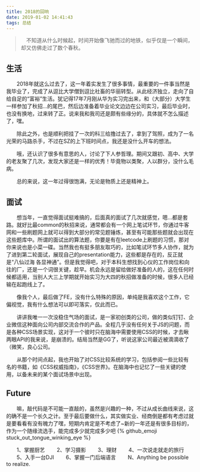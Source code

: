 ```yaml
---
title: 2018的回响
date: 2019-01-02 14:41:43
tags: 总结
---
```


> &emsp;不知道从什么时候起，时间开始像飞驰而过的地铁，似乎仅是一个瞬间，却又仿佛走过了数个春秋。

## 生活

&emsp;&emsp;2018年就这么过去了，这一年着实发生了很多事情，最重要的一件事当然是我毕业了，完成了从逗比大学僧到逗比社畜的华丽转型。从此经济独立，走向了自给自足的“富裕”生活。犹记得17年7月刚从华为实习完出来，和（大部分）大学生一样参加了秋招...的尾巴，然后边准备着毕业论文边边在公司实习，最后毕业时，也没有换地，过来转了正。说来我和我司还是颇有些缘分的，具体就不怎么描述了，嘿。

&emsp;&emsp;除此之外，也是顺利把挂了一次的科三给撸过去了，拿到了驾照，成为了一名光荣的马路杀手，不过在SZ的上下班时间点，我还是没什么开车的想法。

&emsp;&emsp;哦，还认识了很多有意思的人，讨论了下人参哲理。期间又跟初、高中、大学的老友聚了几次，发现大家还是一样的优秀！毕竟物以类聚，人以群分，没什么毛病。

&emsp;&emsp;总的来说，这一年过得很饱满，无论是物质上还是精神上。

<escape><!-- more --></escape>

## 面试

&emsp;&emsp;想当年，一直觉得面试挺难搞的，后面真的面试了几次就感觉，嗯...都是套路。就好比最common的秋招来说，通常都会有一个网上笔试环节，你通过牛客网和一些刷题网上就可以得到大部分的常见题锤炼，甚至有可能那些题就会出现在这些题库中。所谓的面试出的算法题，你要是有在leetcode上刷题的习惯，那对你来说也是小菜一碟。当然我也有挺多朋友取巧的，比如笔试环节多人协作，就为了进到第二轮面试，展现自己的presentation能力，这些都是存在的，反正就是“八仙过海 各显神通”。但是我觉得吧，对于本科生想找到心仪的工作岗位和向往的厂，还是一个词很关键，趁早。机会永远是留给做好准备的人的，这在任何时候都适用，当别人大三上学期就开始实习为大四的秋招做准备的时候，很多人已经输在起跑线上了。

&emsp;&emsp;像我个人，最后做了FE，没有什么特殊的原因，单纯是我喜欢这个工作，它偏视觉，我有什么想法可以即可落实，仅此而已。

&emsp;&emsp;讲讲我唯一一次没稳住气场的面试，是一家初创类的公司，做的类似钉钉、企业微信这种面向公司内部交流合作的产品。全程几乎没有任何关于JS的问题，而是各种CSS场景实现，这对于一个彼时只在脑海中需要使用CSS的时候，才去瞅两眼API的我来说，是崩溃的。结局当然是GG了，听说这家公司最近被滴滴收了（微笑，良心公司。

&emsp;&emsp;从那个时间点起，我也开始了对CSS比较系统的学习，包括参阅一些比较有名的书籍，如《CSS权威指南》，《CSS世界》。在脑海中也记忆了一些关键的使用，以备未来的某个面试场景中出现。

## Future

&emsp;&emsp;嘛，敲代码是不可能一直敲的，虽然是兴趣的一种，不过从成长曲线来说，这的确不是一个长久之计。至于最后要做什么，其实做实业、经商倒是都有考虑过就是要看看有没有魄力了嘿，短期内肯定是不考虑了~新的一年还是有很多目标的，作为一个随缘流选手，能完成多少就完成多少吧 {% github_emoji stuck_out_tongue_winking_eye %}

&emsp;&emsp;1、掌握厨艺
&emsp;&emsp;2、学习摄影
&emsp;&emsp;3、理财
&emsp;&emsp;4、一次说走就走的旅行
&emsp;&emsp;5、入手一台DJI
&emsp;&emsp;6、掌握一门后端语言
&emsp;&emsp;N、Anything be possible to realize.
